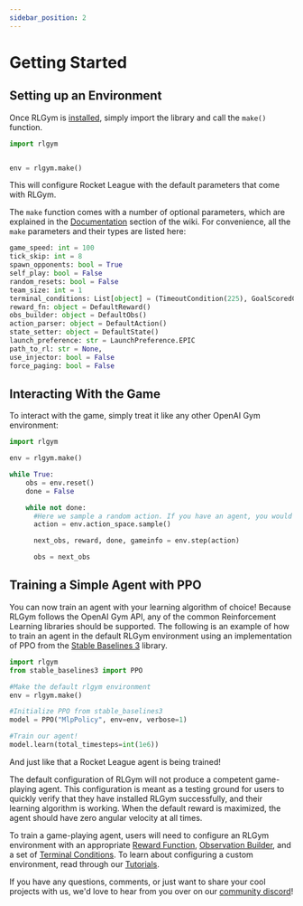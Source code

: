 ```yaml
---
sidebar_position: 2
---
```


# Getting Started

## Setting up an Environment

Once RLGym is [installed](https://rlgym.github.io/docs-page.html#installation), simply import the library and call the `make()` function.

```python
import rlgym


env = rlgym.make()
```

This will configure Rocket League with the default parameters that come with RLGym.

The `make` function comes with a number of optional parameters, which are explained in the [Documentation](https://rlgym.github.io/docs-page.html#documentation) section of the wiki.
For convenience, all the `make` parameters and their types are listed here:

```python
game_speed: int = 100
tick_skip: int = 8
spawn_opponents: bool = True
self_play: bool = False
random_resets: bool = False
team_size: int = 1
terminal_conditions: List[object] = (TimeoutCondition(225), GoalScoredCondition())
reward_fn: object = DefaultReward()
obs_builder: object = DefaultObs()
action_parser: object = DefaultAction()
state_setter: object = DefaultState()
launch_preference: str = LaunchPreference.EPIC
path_to_rl: str = None,
use_injector: bool = False
force_paging: bool = False
```

## Interacting With the Game

To interact with the game, simply treat it like any other OpenAI Gym environment:

```python
import rlgym

env = rlgym.make()

while True:
    obs = env.reset()
    done = False

    while not done:
      #Here we sample a random action. If you have an agent, you would get an action from it here.
      action = env.action_space.sample()

      next_obs, reward, done, gameinfo = env.step(action)

      obs = next_obs
```

## Training a Simple Agent with PPO

You can now train an agent with your learning algorithm of choice! Because RLGym follows the OpenAI Gym API, any of the common Reinforcement Learning libraries should be supported.
The following is an example of how to train an agent in the default RLGym environment using an implementation of PPO from the [Stable Baselines 3](https://stable-baselines3.readthedocs.io/en/master/) library.

```python
import rlgym
from stable_baselines3 import PPO

#Make the default rlgym environment
env = rlgym.make()

#Initialize PPO from stable_baselines3
model = PPO("MlpPolicy", env=env, verbose=1)

#Train our agent!
model.learn(total_timesteps=int(1e6))
```

And just like that a Rocket League agent is being trained!

The default configuration of RLGym will not produce a competent game-playing agent.
This configuration is meant as a testing ground for users to quickly verify that they have installed RLGym successfully, and their learning algorithm is working.
When the default reward is maximized, the agent should have zero angular velocity at all times.

To train a game-playing agent, users will need to configure an RLGym environment with an appropriate [Reward Function](https://rlgym.github.io/docs-page.html#reward-functions), [Observation Builder](https://rlgym.github.io/docs-page.html#observation-builders), and a set of [Terminal Conditions](https://rlgym.github.io/docs-page.html#terminal-conditions).
To learn about configuring a custom environment, read through our [Tutorials](https://rlgym.github.io/docs-page.html#tutorials).

If you have any questions, comments, or just want to share your cool projects with us, we'd love to hear from you over on our [community discord](https://discord.gg/NjAHcP32Ae)!
